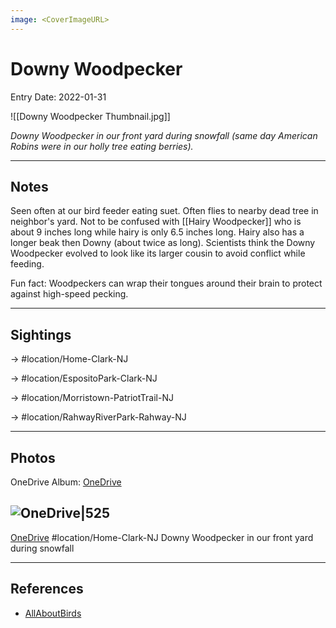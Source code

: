 ```yaml
---
image: <CoverImageURL>
---
```


# Downy Woodpecker
Entry Date: 2022-01-31


![[Downy Woodpecker Thumbnail.jpg]]

*Downy Woodpecker in our front yard during snowfall (same day American Robins were in our holly tree eating berries).*


---------------------------------------------------------------
## Notes
Seen often at our bird feeder eating suet. Often flies to nearby dead tree in neighbor's yard. Not to be confused with [[Hairy Woodpecker]] who is about 9 inches long while hairy is only 6.5 inches long. Hairy also has a longer beak then Downy (about twice as long). Scientists think the Downy Woodpecker evolved to look like its larger cousin to avoid conflict while feeding.

Fun fact: Woodpeckers can wrap their tongues around their brain to protect against high-speed pecking.

---------------------------------------------------------------
## Sightings

-> #location/Home-Clark-NJ 

-> #location/EspositoPark-Clark-NJ 

-> #location/Morristown-PatriotTrail-NJ

-> #location/RahwayRiverPark-Rahway-NJ 

---------------------------------------------------------------
## Photos
OneDrive Album: [OneDrive](https://1drv.ms/u/s!AvaIuMdCo_w-xgmaAK6q1fu-nvCk?e=uz1l9I)

## ![OneDrive|525](https://sat02pap001files.storage.live.com/y4mweC7mhUn-pfInt43x2ijOowWk0Akrnqb1Tj1D87mcr1vHdmQV8oiB-GkWuwJaiNcZkUnsc48_ZqSiHlbvLvcr3gskCcnyw7vymEr6W7bs-yvZgqkhz-Hh7XFpRO3DVhudaJHqiZCh6Y4qbSh4TbMf16dmKMDklHy6xdgFnSfIn7Bt2dFDfJhQSrNxuYqfwG0?encodeFailures=1&width=893&height=893)
[OneDrive](https://1drv.ms/u/s!AvaIuMdCo_w-x1rSYF8Sk25cePK6)
#location/Home-Clark-NJ 
Downy Woodpecker in our front yard during snowfall

---------------------------------------------------------------
## References
- [AllAboutBirds](https://www.allaboutbirds.org/guide/Downy_Woodpecker/id)